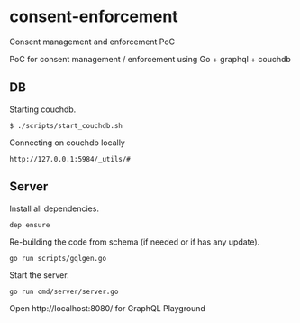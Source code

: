 # consent-enforcement

Consent management and enforcement PoC

PoC for consent management / enforcement using Go + graphql + couchdb

## DB

Starting couchdb.

```
$ ./scripts/start_couchdb.sh
```

Connecting on couchdb locally

```
http://127.0.0.1:5984/_utils/#
```

## Server

Install all dependencies.

```
dep ensure
```

Re-building the code from schema (if needed or if has any update).

```
go run scripts/gqlgen.go
```

Start the server.

```
go run cmd/server/server.go
```

Open http://localhost:8080/ for GraphQL Playground

